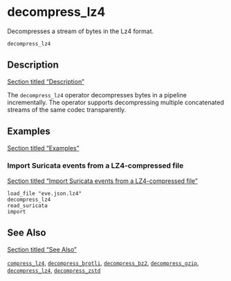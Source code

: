 # decompress_lz4

Decompresses a stream of bytes in the Lz4 format.

```tql
decompress_lz4
```

## Description

[Section titled “Description”](#description)

The `decompress_lz4` operator decompresses bytes in a pipeline incrementally. The operator supports decompressing multiple concatenated streams of the same codec transparently.

## Examples

[Section titled “Examples”](#examples)

### Import Suricata events from a LZ4-compressed file

[Section titled “Import Suricata events from a LZ4-compressed file”](#import-suricata-events-from-a-lz4-compressed-file)

```tql
load_file "eve.json.lz4"
decompress_lz4
read_suricata
import
```

## See Also

[Section titled “See Also”](#see-also)

[`compress_lz4`](/reference/operators/compress_lz4), [`decompress_brotli`](/reference/operators/decompress_brotli), [`decompress_bz2`](/reference/operators/decompress_bz2), [`decompress_gzip`](/reference/operators/decompress_gzip), [`decompress_lz4`](/reference/operators/decompress_lz4), [`decompress_zstd`](/reference/operators/decompress_zstd)